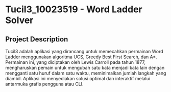 # Tucil3_10023519 - Word Ladder Solver
## Project Description
Tucil3 adalah aplikasi yang dirancang untuk memecahkan permainan Word Ladder menggunakan algoritma UCS, Greedy Best First Search, dan A*. Permainan ini, yang diciptakan oleh Lewis Carroll pada tahun 1877, mengharuskan pemain untuk mengubah satu kata menjadi kata lain dengan mengganti satu huruf dalam satu waktu, meminimalkan jumlah langkah yang diambil. Aplikasi ini menyediakan solusi optimal dan interaktif melalui antarmuka grafis pengguna atau CLI.
